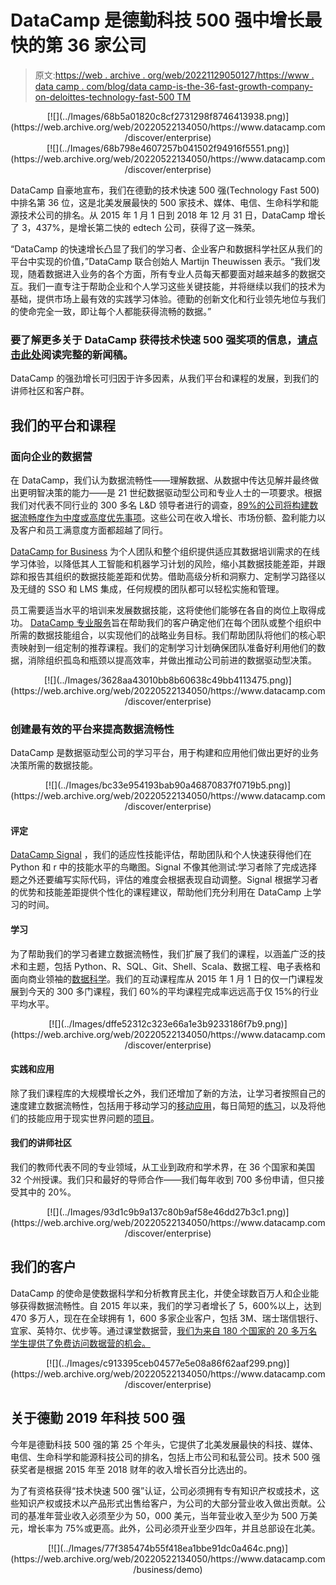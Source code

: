 # DataCamp 是德勤科技 500 强中增长最快的第 36 家公司

> 原文:[https://web . archive . org/web/20221129050127/https://www . data camp . com/blog/data camp-is-the-36-fast-growth-company-on-deloittes-technology-fast-500 TM](https://web.archive.org/web/20221129050127/https://www.datacamp.com/blog/datacamp-is-the-36th-fastest-growing-company-on-deloittes-technology-fast-500tm)

<center>[![](../Images/68b5a01820c8cf2731298f8746413938.png)](https://web.archive.org/web/20220522134050/https://www.datacamp.com/discover/enterprise)</center>

<center>[![](../Images/68b798e4607257b041502f94916f5551.png)](https://web.archive.org/web/20220522134050/https://www.datacamp.com/discover/enterprise)</center>

DataCamp 自豪地宣布，我们在德勤的技术快速 500 强(Technology Fast 500)中排名第 36 位，这是北美发展最快的 500 家技术、媒体、电信、生命科学和能源技术公司的排名。从 2015 年 1 月 1 日到 2018 年 12 月 31 日，DataCamp 增长了 3，437%，是增长第二快的 edtech 公司，获得了这一殊荣。

“DataCamp 的快速增长凸显了我们的学习者、企业客户和数据科学社区从我们的平台中实现的价值，”DataCamp 联合创始人 Martijn Theuwissen 表示。“我们发现，随着数据进入业务的各个方面，所有专业人员每天都要面对越来越多的数据交互。我们一直专注于帮助企业和个人学习这些关键技能，并将继续以我们的技术为基础，提供市场上最有效的实践学习体验。德勤的创新文化和行业领先地位与我们的使命完全一致，即让每个人都能获得流畅的数据。”

### 要了解更多关于 DataCamp 获得技术快速 500 强奖项的信息，[请点击此处](https://web.archive.org/web/20220522134050/https://www.prnewswire.com/news-releases/datacamp-ranked-36th-fastest-growing-company-in-north-america-on-deloittes-2019-technology-fast-500-300956476.html?tc=eml_cleartime)阅读完整的新闻稿。

DataCamp 的强劲增长可归因于许多因素，从我们平台和课程的发展，到我们的讲师社区和客户群。

## 我们的平台和课程

### 面向企业的数据营

在 DataCamp，我们认为数据流畅性——理解数据、从数据中传达见解并最终做出更明智决策的能力——是 21 世纪数据驱动型公司和专业人士的一项要求。根据我们对代表不同行业的 300 多名 L&D 领导者进行的调查，[89%的公司将构建数据流畅度作为中度或高度优先事项](https://web.archive.org/web/20220522134050/https://www.datacamp.com/resources/whitepapers/what-300-l-and-d-leaders-have-learned-about-data-fluency)。这些公司在收入增长、市场份额、盈利能力以及客户和员工满意度方面都超越了同行。

[DataCamp for Business](https://web.archive.org/web/20220522134050/https://www.datacamp.com/discover/enterprise) 为个人团队和整个组织提供适应其数据培训需求的在线学习体验，以降低其人工智能和机器学习计划的风险，缩小其数据技能差距，并跟踪和报告其组织的数据技能差距和优势。借助高级分析和洞察力、定制学习路径以及无缝的 SSO 和 LMS 集成，任何规模的团队都可以轻松实施和管理。

员工需要适当水平的培训来发展数据技能，这将使他们能够在各自的岗位上取得成功。 [DataCamp 专业服务](https://web.archive.org/web/20220522134050/https://s3.amazonaws.com/assets.datacamp.com/email/other/Professional+Services.pdf)旨在帮助我们的客户确定他们在每个团队或整个组织中所需的数据技能组合，以实现他们的战略业务目标。我们帮助团队将他们的核心职责映射到一组定制的推荐课程。我们的定制学习计划确保团队准备好利用他们的数据，消除组织孤岛和瓶颈以提高效率，并做出推动公司前进的数据驱动型决策。

<center>[![](../Images/3628aa43010bb8b60638c49bb4113475.png)](https://web.archive.org/web/20220522134050/https://www.datacamp.com/discover/enterprise)</center>

### 创建最有效的平台来提高数据流畅性

DataCamp 是数据驱动型公司的学习平台，用于构建和应用他们做出更好的业务决策所需的数据技能。

<center>[![](../Images/bc33e954193bab90a46870837f0719b5.png)](https://web.archive.org/web/20220522134050/https://www.datacamp.com/discover/enterprise)</center>

#### 评定

[DataCamp Signal](https://web.archive.org/web/20220522134050/http://datacamp.com/signal) ，我们的适应性技能评估，帮助团队和个人快速获得他们在 Python 和 r 中的技能水平的鸟瞰图。Signal 不像其他测试:学习者除了完成选择题之外还要编写实际代码，评估的难度会根据表现自动调整。Signal 根据学习者的优势和技能差距提供个性化的课程建议，帮助他们充分利用在 DataCamp 上学习的时间。

#### 学习

为了帮助我们的学习者建立数据流畅性，我们扩展了我们的课程，以涵盖广泛的技术和主题，包括 Python、R、SQL、Git、Shell、Scala、数据工程、电子表格和面向商业领袖的[数据科学](https://web.archive.org/web/20220522134050/https://www.datacamp.com/community/blog/data-science-for-managers)。我们的互动课程库从 2015 年 1 月 1 日的仅一门课程发展到今天的 300 多门课程，我们 60%的平均课程完成率远远高于仅 15%的行业平均水平。

<center>[![](../Images/dffe52312c323e66a1e3b9233186f7b9.png)](https://web.archive.org/web/20220522134050/https://www.datacamp.com/discover/enterprise)</center>

#### 实践和应用

除了我们课程库的大规模增长之外，我们还增加了新的方法，让学习者按照自己的速度建立数据流畅性，包括用于移动学习的[移动应用](https://web.archive.org/web/20220522134050/https://www.datacamp.com/mobile/)，每日简短的[练习](https://web.archive.org/web/20220522134050/https://www.datacamp.com/practice)，以及将他们的技能应用于现实世界问题的[项目](https://web.archive.org/web/20220522134050/https://www.datacamp.com/projects)。

#### 我们的讲师社区

我们的教师代表不同的专业领域，从工业到政府和学术界，在 36 个国家和美国 32 个州授课。我们只和最好的导师合作——我们每年收到 700 多份申请，但只接受其中的 20%。

<center>[![](../Images/93d1c9b9a137c80b9af58e46dd27b3c1.png)](https://web.archive.org/web/20220522134050/https://www.datacamp.com/discover/enterprise)</center>

## 我们的客户

DataCamp 的使命是使数据科学和分析教育民主化，并使全球数百万人和企业能够获得数据流畅性。自 2015 年以来，我们的学习者增长了 5，600%以上，达到 470 多万人，现在在全球拥有 1，600 多家企业客户，包括 3M、瑞士瑞信银行、宜家、英特尔、优步等。通过课堂数据营，[我们为来自 180 个国家的 20 多万名学生提供了免费访问数据营的机会。](https://web.archive.org/web/20220522134050/https://www.datacamp.com/community/blog/datacamps-free-classroom-model-used-in-180-countries)

<center>[![](../Images/c913395ceb04577e5e08a86f62aaf299.png)](https://web.archive.org/web/20220522134050/https://www.datacamp.com/discover/enterprise)</center>

## 关于德勤 2019 年科技 500 强

今年是德勤科技 500 强的第 25 个年头，它提供了北美发展最快的科技、媒体、电信、生命科学和能源科技公司的排名，包括上市公司和私营公司。技术 500 强获奖者是根据 2015 年至 2018 财年的收入增长百分比选出的。

为了有资格获得“技术快速 500 强”认证，公司必须拥有专有知识产权或技术，这些知识产权或技术以产品形式出售给客户，为公司的大部分营业收入做出贡献。公司的基准年营业收入必须至少为 50，000 美元，当年营业收入至少为 500 万美元，增长率为 75%或更高。此外，公司必须开业至少四年，并且总部设在北美。

<center>[![](../Images/77f385474b55f418ea1bbe91dc0a464c.png)](https://web.archive.org/web/20220522134050/https://www.datacamp.com/business/demo)</center>